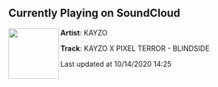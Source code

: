## Currently Playing on SoundCloud

[<img align="left" width="100" src="https://i1.sndcdn.com/artworks-yeupYcpQDle4Eopf-D1o2YA-t50x50.jpg">](https://soundcloud.com/kayzo-music/blindside)

**Artist**: KAYZO 

**Track**: KAYZO X PIXEL TERROR - BLINDSIDE

Last updated at 10/14/2020 14:25
